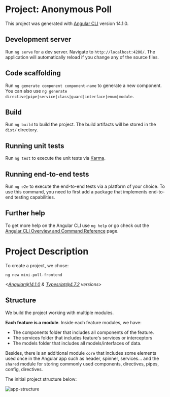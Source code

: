 # Project: Anonymous Poll

This project was generated with [Angular CLI](https://github.com/angular/angular-cli) version 14.1.0.

## Development server

Run `ng serve` for a dev server. Navigate to `http://localhost:4200/`. The application will automatically reload if you change any of the source files.

## Code scaffolding

Run `ng generate component component-name` to generate a new component. You can also use `ng generate directive|pipe|service|class|guard|interface|enum|module`.

## Build

Run `ng build` to build the project. The build artifacts will be stored in the `dist/` directory.

## Running unit tests

Run `ng test` to execute the unit tests via [Karma](https://karma-runner.github.io).

## Running end-to-end tests

Run `ng e2e` to execute the end-to-end tests via a platform of your choice. To use this command, you need to first add a package that implements end-to-end testing capabilities.

## Further help

To get more help on the Angular CLI use `ng help` or go check out the [Angular CLI Overview and Command Reference](https://angular.io/cli) page.

# Project Description

To create a project, we chose:

```
ng new mini-poll-frontend
```

_<Angular@14.1.0 & Typesript@4.7.2 versions>_

## Structure

We build the project working with multiple modules.

**Each feature is a module**.
Inside each feature modules, we have:

- The components folder that includes all components of the feature.
- The services folder that includes feature's services or interceptors
- The models folder that includes all models/interfaces of data.

Besides, there is an additional module `core` that includes some elements used once in the Angular app such as header, spinner, services... and the `shared` module for storing commonly used components, directives, pipes, config, directives.

The initial project structure below:

![app-structure](https://user-images.githubusercontent.com/106213821/193519274-ec916e36-2037-4ef2-aa76-1bd1f73c953c.JPG)

